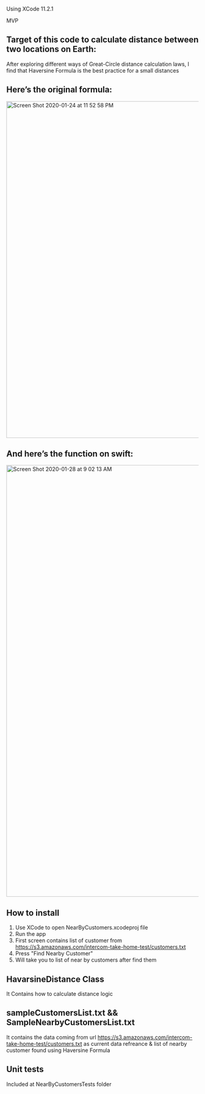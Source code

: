 Using XCode 11.2.1

MVP

## Target of this code to calculate distance between two locations on Earth:

After exploring different ways of Great-Circle distance calculation laws, I find that Haversine Formula is the best practice for a small distances

## Here’s the original formula:
<img width="883" alt="Screen Shot 2020-01-24 at 11 52 58 PM" src="https://user-images.githubusercontent.com/10711043/73242770-89c93000-41ae-11ea-9e26-d6ffd954d371.png">

## And here’s the function on swift:
<img width="1132" alt="Screen Shot 2020-01-28 at 9 02 13 AM" src="https://user-images.githubusercontent.com/10711043/73242795-98afe280-41ae-11ea-9895-aab485f34347.png">

## How to install

1) Use XCode to open NearByCustomers.xcodeproj file
2) Run the app
3) First screen contains list of customer from https://s3.amazonaws.com/intercom-take-home-test/customers.txt
4) Press "Find Nearby Customer"
5) Will take you to list of near by customers after find them

## HavarsineDistance Class

It Contains how to calculate distance logic

## sampleCustomersList.txt && SampleNearbyCustomersList.txt

It contains the data coming from url https://s3.amazonaws.com/intercom-take-home-test/customers.txt as current data refreance & list of nearby customer found using Haversine Formula

## Unit tests

Included at NearByCustomersTests folder
